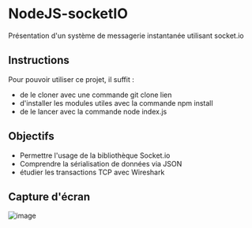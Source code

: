 # NodeJS-socketIO
Présentation d'un système de messagerie instantanée utilisant socket.io

## Instructions
Pour pouvoir utiliser ce projet, il suffit :
* de le cloner avec une commande git clone lien
* d'installer les modules utiles avec la commande npm install
* de le lancer avec la commande node index.js

## Objectifs
* Permettre l'usage de la bibliothèque Socket.io
* Comprendre la sérialisation de données via JSON
* étudier les transactions TCP avec Wireshark
 
## Capture d'écran
![image](https://user-images.githubusercontent.com/24438463/135745831-0e7d7e17-cda9-48ab-a7ed-60a2f3f78ab2.png)
